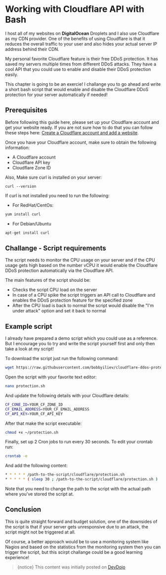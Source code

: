 # Working with Cloudflare API with Bash

I host all of my websites on **DigitalOcean** Droplets and I also use Cloudflare as my CDN provider. One of the benefits of using Cloudflare is that it reduces the overall traffic to your user and also hides your actual server IP address behind their CDN.

My personal favorite Cloudflare feature is their free DDoS protection. It has saved my servers multiple times from different DDoS attacks. They have a cool API that you could use to enable and disable their DDoS protection easily.

This chapter is going to be an exercie! I challange you to go ahead and write a short bash script that would enable and disable the Cloudflare DDoS protection for your server automatically if needed!

## Prerequisites

Before following this guide here, please set up your Cloudflare account and get your website ready. If you are not sure how to do that you can follow these steps here: [Create a Cloudflare account and add a website](https://support.cloudflare.com/hc/en-us/articles/201720164-Step-2-Create-a-Cloudflare-account-and-add-a-website).

Once you have your Cloudflare account, make sure to obtain the following information:

* A Cloudflare account
* Cloudflare API key
* Cloudflare Zone ID

Also, Make sure curl is installed on your server:

```
curl --version
```

If curl is not installed you need to run the following:

* For RedHat/CentOs:

```bash
yum install curl
```

* For Debian/Ubuntu

```bash
apt-get install curl
```

## Challange - Script requirements

The script needs to monitor the CPU usage on your server and if the CPU usage gets high based on the number vCPU it would enable the Cloudflare DDoS protection automatically via the Cloudflare API.

The main features of the script should be:

* Checks the script CPU load on the server
* In case of a CPU spike the script triggers an API call to Cloudflare and enables the DDoS protection feature for the specified zone
* After the CPU load is back to normal the script would disable the "I'm under attack" option and set it back to normal

## Example script

I already have prepared a demo script which you could use as a reference. But I encourage you to try and write the script yourself first and only then take a look at my script!

To download the script just run the following command:

```bash
wget https://raw.githubusercontent.com/bobbyiliev/cloudflare-ddos-protection/main/protection.sh
```

Open the script with your favorite text editor:

```bash
nano protection.sh
```

And update the following details with your Cloudflare details:

```bash
CF_CONE_ID=YOUR_CF_ZONE_ID
CF_EMAIL_ADDRESS=YOUR_CF_EMAIL_ADDRESS
CF_API_KEY=YOUR_CF_API_KEY
```

After that make the script executable:

```bash
chmod +x ~/protection.sh
```

Finally, set up 2 Cron jobs to run every 30 seconds. To edit your crontab run:

```bash
crontab -e
```

And add the following content:

```bash
* * * * * /path-to-the-script/cloudflare/protection.sh
* * * * * ( sleep 30 ; /path-to-the-script/cloudflare/protection.sh )
```

Note that you need to change the path to the script with the actual path where you've stored the script at.

## Conclusion

This is quite straight forward and budget solution, one of the downsides of the script is that if your server gets unresponsive due to an attack, the script might not be triggered at all.

Of course, a better approach would be to use a monitoring system like Nagios and based on the statistics from the monitoring system then you can trigger the script, but this scirpt challange could be a good learning experience!

>{notice} This content was initially posted on [DevDojo](https://devdojo.com/bobbyiliev/bash-script-to-automatically-enable-cloudflare-ddos-protection)
